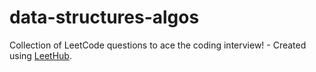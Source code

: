 # data-structures-algos
Collection of LeetCode questions to ace the coding interview! - Created using [LeetHub](https://github.com/QasimWani/LeetHub).
